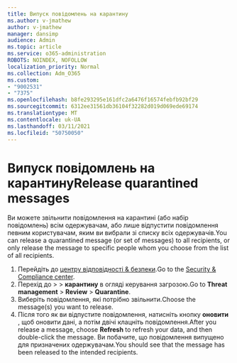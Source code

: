 ```yaml
---
title: Випуск повідомлень на карантину
ms.author: v-jmathew
author: v-jmathew
manager: dansimp
audience: Admin
ms.topic: article
ms.service: o365-administration
ROBOTS: NOINDEX, NOFOLLOW
localization_priority: Normal
ms.collection: Adm_O365
ms.custom:
- "9002531"
- "7375"
ms.openlocfilehash: b8fe293295e161dfc2a6476f16574febfb92bf29
ms.sourcegitcommit: 6312ee31561db36104f32282d019d069ede69174
ms.translationtype: MT
ms.contentlocale: uk-UA
ms.lasthandoff: 03/11/2021
ms.locfileid: "50750050"
---
```

# <a name="release-quarantined-messages"></a><span data-ttu-id="ed34c-102">Випуск повідомлень на карантину</span><span class="sxs-lookup"><span data-stu-id="ed34c-102">Release quarantined messages</span></span>

<span data-ttu-id="ed34c-103">Ви можете звільнити повідомлення на карантині (або набір повідомлень) всім одержувачам, або лише відпустити повідомлення певним користувачам, яким ви вибрали зі списку всіх одержувачів.</span><span class="sxs-lookup"><span data-stu-id="ed34c-103">You can release a quarantined message (or set of messages) to all recipients, or only release the message to specific people whom you choose from the list of all recipients.</span></span>

1. <span data-ttu-id="ed34c-104">Перейдіть до [центру відповідності & безпеки](https://go.microsoft.com/fwlink/p/?linkid=2077143).</span><span class="sxs-lookup"><span data-stu-id="ed34c-104">Go to the [Security & Compliance center](https://go.microsoft.com/fwlink/p/?linkid=2077143).</span></span>
2. <span data-ttu-id="ed34c-105">Перехід до   >    >  **карантину** в огляді керування загрозою.</span><span class="sxs-lookup"><span data-stu-id="ed34c-105">Go to **Threat management** > **Review** > **Quarantine**.</span></span>
3. <span data-ttu-id="ed34c-106">Виберіть повідомлення, які потрібно звільнити.</span><span class="sxs-lookup"><span data-stu-id="ed34c-106">Choose the message(s) you want to release.</span></span>
4. <span data-ttu-id="ed34c-107">Після того як ви відпустите повідомлення, натисніть кнопку **оновити** , щоб оновити дані, а потім двічі клацніть повідомлення.</span><span class="sxs-lookup"><span data-stu-id="ed34c-107">After you release a message, choose **Refresh** to refresh your data, and then double-click the message.</span></span> <span data-ttu-id="ed34c-108">Ви побачите, що повідомлення випущено для призначених одержувачам.</span><span class="sxs-lookup"><span data-stu-id="ed34c-108">You should see that the message has been released to the intended recipients.</span></span>
